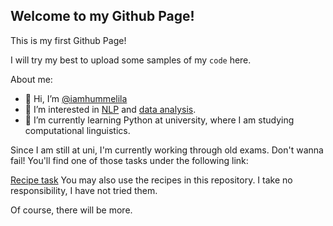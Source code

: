 ## Welcome to my Github Page!

This is my first Github Page!

I will try my best to upload some samples of my `code` here.

About me:
- 👋 Hi, I’m [@iamhummelila](https://iamhummelila.github.io/iamhummelila/)
- 👀 I’m interested in [NLP](https://en.wikipedia.org/wiki/Natural_language_processing) and [data analysis](https://en.wikipedia.org/wiki/Data_analysis).
- 🌱 I’m currently learning Python at university, where I am studying computational linguistics.

Since I am still at uni, I'm currently working through old exams. Don't wanna fail! You'll find one of those tasks under the following link:

[Recipe task](https://github.com/iamhummelila/recipe_task)
You may also use the recipes in this repository. I take no responsibility, I have not tried them.

Of course, there will be more. 
